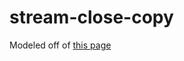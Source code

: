 # stream-close-copy

Modeled off of [this page](https://app.joinstream.io/how-to-gif-with-figma?fbclid=IwAR32OWUUZFIReTANGnGmqJtYhg5N8IbNh8rtTAj2WJUqQV7Vf4XUWv0QjZw)
